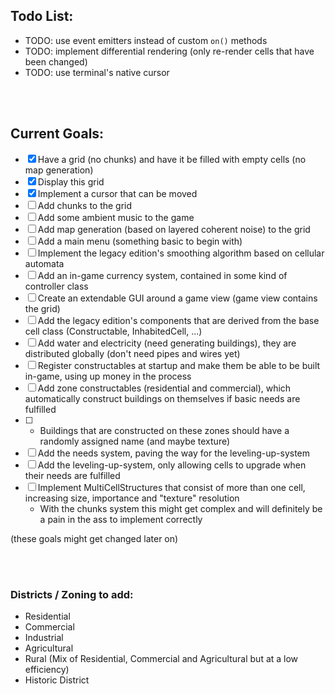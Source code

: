 ## Todo List:
- TODO: use event emitters instead of custom `on()` methods
- TODO: implement differential rendering (only re-render cells that have been changed)
- TODO: use terminal's native cursor


<br><br>


## Current Goals:
- [x] Have a grid (no chunks) and have it be filled with empty cells (no map generation)
- [x] Display this grid
- [x] Implement a cursor that can be moved
- [ ] Add chunks to the grid
- [ ] Add some ambient music to the game
- [ ] Add map generation (based on layered coherent noise) to the grid
- [ ] Add a main menu (something basic to begin with)
- [ ] Implement the legacy edition's smoothing algorithm based on cellular automata
- [ ] Add an in-game currency system, contained in some kind of controller class
- [ ] Create an extendable GUI around a game view (game view contains the grid)
- [ ] Add the legacy edition's components that are derived from the base cell class (Constructable, InhabitedCell, ...)
- [ ] Add water and electricity (need generating buildings), they are distributed globally (don't need pipes and wires yet)
- [ ] Register constructables at startup and make them be able to be built in-game, using up money in the process
- [ ] Add zone constructables (residential and commercial), which automatically construct buildings on themselves if basic needs are fulfilled
- [ ] - Buildings that are constructed on these zones should have a randomly assigned name (and maybe texture)
- [ ] Add the needs system, paving the way for the leveling-up-system
- [ ] Add the leveling-up-system, only allowing cells to upgrade when their needs are fulfilled
- [ ] Implement MultiCellStructures that consist of more than one cell, increasing size, importance and "texture" resolution
    - With the chunks system this might get complex and will definitely be a pain in the ass to implement correctly

(these goals might get changed later on)


<br><br>


### Districts / Zoning to add:
- Residential
- Commercial
- Industrial
- Agricultural
- Rural (Mix of Residential, Commercial and Agricultural but at a low efficiency)
- Historic District
